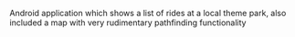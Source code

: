 Android application which shows a list of rides at a local theme park, also included a map with very rudimentary pathfinding functionality
